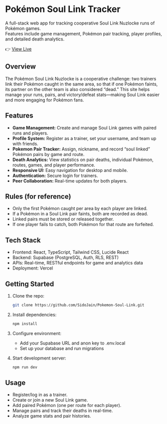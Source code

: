 # Pokémon Soul Link Tracker

A full-stack web app for tracking cooperative Soul Link Nuzlocke runs of Pokémon games.  
Features include game management, Pokémon pair tracking, player profiles, and detailed death analytics.  

👉 [View Live](https://pokemon-soul-link.vercel.app/)

## Overview

The Pokémon Soul Link Nuzlocke is a cooperative challenge: two trainers link their Pokémon caught in the same area, so that if one Pokémon faints, its partner on the other team is also considered “dead.” This site helps manage your runs, pairs, and victory/defeat stats—making Soul Link easier and more engaging for Pokémon fans.

## Features

- **Game Management:** Create and manage Soul Link games with paired runs and players.  
- **Profile System:** Register as a trainer, set your username, and team up with friends.  
- **Pokemon Pair Tracker:** Assign, nickname, and record “soul linked” Pokémon pairs by game and route.  
- **Death Analytics:** View statistics on pair deaths, individual Pokémon, routes, games, and player performance.  
- **Responsive UI:** Easy navigation for desktop and mobile.  
- **Authentication:** Secure login for trainers.  
- **Peer Collaboration:** Real-time updates for both players.  

## Rules (for reference)

- Only the first Pokémon caught per area by each player are linked.  
- If a Pokémon in a Soul Link pair faints, both are recorded as dead.  
- Linked pairs must be stored or released together.  
- If one player fails to catch, both Pokémon for that route are forfeited.  

## Tech Stack

- Frontend: React, TypeScript, Tailwind CSS, Lucide React
- Backend: Supabase (PostgreSQL, Auth, RLS, REST)
- APIs: Real-time, RESTful endpoints for game and analytics data
- Deployment: Vercel

## Getting Started

1. Clone the repo:

    ```bash
    git clone https://github.com/SidoJain/Pokemon-Soul-Link.git
    ```

2. Install dependencies:

    ```bash
    npm install
    ```

3. Configure environment:

    - Add your Supabase URL and anon key to .env.local  
    - Set up your database and run migrations  

4. Start development server:

    ```bash
    npm run dev
    ```

## Usage

- Register/log in as a trainer.  
- Create or join a new Soul Link game.  
- Add paired Pokémon (one per route for each player).  
- Manage pairs and track their deaths in real-time.  
- Analyze game stats and pair histories.  
